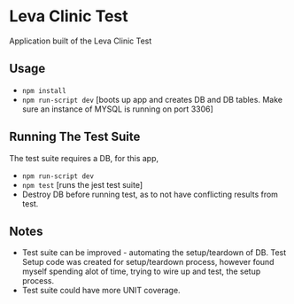 # Leva Clinic Test

Application built of the Leva Clinic Test

## Usage 
- `npm install`
- `npm run-script dev` [boots up app and creates DB and DB tables. Make sure an instance of MYSQL is running on port 3306]

<!-- ## Start Development Server
- `npm run-script dev` 
- Go to [localhost:8000] to access Api. -->

## Running The Test Suite
The test suite requires a DB, for this app, 
- `npm run-script dev`
- `npm test` [runs the jest test suite]
- Destroy DB before running test, as to not have conflicting results from test.

## Notes
- Test suite can be improved - automating the setup/teardown of DB. Test Setup code was created for setup/teardown process, however found myself spending alot of time, trying to wire up and test, the setup process.
- Test suite could have more UNIT coverage. 
